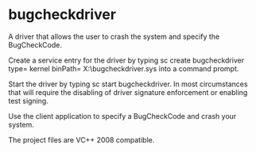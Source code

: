 # bugcheckdriver
A driver that allows the user to crash the system and specify the BugCheckCode.

Create a service entry for the driver by typing sc create bugcheckdriver type= kernel binPath= X:\bugcheckdriver.sys into a command prompt.

Start the driver by typing sc start bugcheckdriver. In most circumstances that will require the disabling of driver signature enforcement or enabling test signing.

Use the client application to specify a BugCheckCode and crash your system.

The project files are VC++ 2008 compatible.
